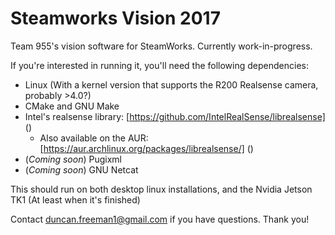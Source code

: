 # Steamworks Vision 2017
Team 955's vision software for SteamWorks. Currently work-in-progress.

If you're interested in running it, you'll need the following dependencies:
- Linux (With a kernel version that supports the R200 Realsense camera, probably >4.0?)
- CMake and GNU Make
- Intel's realsense library: [https://github.com/IntelRealSense/librealsense] () 
  - Also available on the AUR: [https://aur.archlinux.org/packages/librealsense/] () 
- (_Coming soon_) Pugixml
- (_Coming soon_) GNU Netcat

This should run on both desktop linux installations, and the Nvidia Jetson TK1 (At least when it's finished)

Contact duncan.freeman1@gmail.com if you have questions. Thank you!
